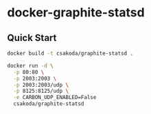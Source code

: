 docker-graphite-statsd
======================
## Quick Start

```sh
docker build -t csakoda/graphite-statsd .
```


```sh
docker run -d \
  -p 80:80 \
  -p 2003:2003 \
  -p 2003:2003/udp \
  -p 8125:8125/udp \
  -e CARBON_UDP_ENABLED=False
  csakoda/graphite-statsd
```
